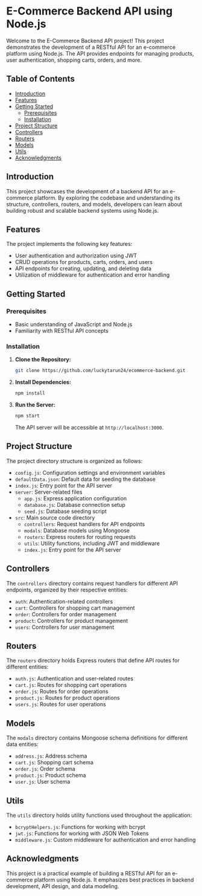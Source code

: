 # E-Commerce Backend API using Node.js

Welcome to the E-Commerce Backend API project! This project demonstrates the development of a RESTful API for an e-commerce platform using Node.js. The API provides endpoints for managing products, user authentication, shopping carts, orders, and more.

## Table of Contents

- [Introduction](#introduction)
- [Features](#features)
- [Getting Started](#getting-started)
  - [Prerequisites](#prerequisites)
  - [Installation](#installation)
- [Project Structure](#project-structure)
- [Controllers](#controllers)
- [Routers](#routers)
- [Models](#models)
- [Utils](#utils)
- [Acknowledgments](#acknowledgments)

## Introduction

This project showcases the development of a backend API for an e-commerce platform. By exploring the codebase and understanding its structure, controllers, routers, and models, developers can learn about building robust and scalable backend systems using Node.js.

## Features

The project implements the following key features:

- User authentication and authorization using JWT
- CRUD operations for products, carts, orders, and users
- API endpoints for creating, updating, and deleting data
- Utilization of middleware for authentication and error handling

## Getting Started

### Prerequisites

- Basic understanding of JavaScript and Node.js
- Familiarity with RESTful API concepts

### Installation

1. **Clone the Repository:**

   ```bash
   git clone https://github.com/luckytarun24/ecommerce-backend.git
   ```

2. **Install Dependencies:**

   ```bash
   npm install
   ```

3. **Run the Server:**

   ```bash
   npm start
   ```

   The API server will be accessible at `http://localhost:3000`.

## Project Structure

The project directory structure is organized as follows:

- `config.js`: Configuration settings and environment variables
- `defaultData.json`: Default data for seeding the database
- `index.js`: Entry point for the API server
- `server`: Server-related files
  - `app.js`: Express application configuration
  - `database.js`: Database connection setup
  - `seed.js`: Database seeding script
- `src`: Main source code directory
  - `controllers`: Request handlers for API endpoints
  - `modals`: Database models using Mongoose
  - `routers`: Express routers for routing requests
  - `utils`: Utility functions, including JWT and middleware
  - `index.js`: Entry point for the API server

## Controllers

The `controllers` directory contains request handlers for different API endpoints, organized by their respective entities:

- `auth`: Authentication-related controllers
- `cart`: Controllers for shopping cart management
- `order`: Controllers for order management
- `product`: Controllers for product management
- `users`: Controllers for user management

## Routers

The `routers` directory holds Express routers that define API routes for different entities:

- `auth.js`: Authentication and user-related routes
- `cart.js`: Routes for shopping cart operations
- `order.js`: Routes for order operations
- `product.js`: Routes for product operations
- `users.js`: Routes for user operations

## Models

The `modals` directory contains Mongoose schema definitions for different data entities:

- `address.js`: Address schema
- `cart.js`: Shopping cart schema
- `order.js`: Order schema
- `product.js`: Product schema
- `user.js`: User schema

## Utils

The `utils` directory holds utility functions used throughout the application:

- `bcryptHelpers.js`: Functions for working with bcrypt
- `jwt.js`: Functions for working with JSON Web Tokens
- `middleware.js`: Custom middleware for authentication and error handling

## Acknowledgments

This project is a practical example of building a RESTful API for an e-commerce platform using Node.js. It emphasizes best practices in backend development, API design, and data modeling.
